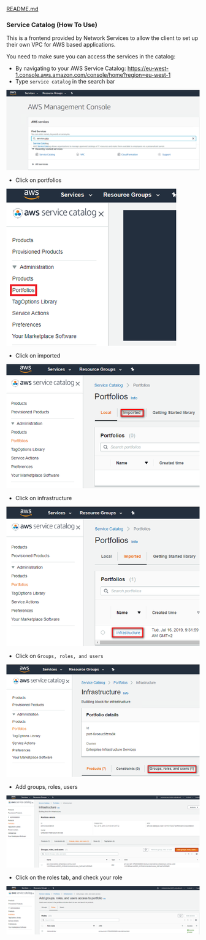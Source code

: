 <a href="./README.md">README.md</a>

### Service Catalog (How To Use)

This is a frontend provided by Network Services to allow the client to set up their own VPC for AWS based applications.

You need to make sure you can access the services in the catalog:
- By navigating to your AWS Service Catalog: https://eu-west-1.console.aws.amazon.com/console/home?region=eu-west-1
- Type `service catalog` in the search bar

![type in search bar](/images/2020-02-11_135058.png)
- Click on portfolios

![](/images/svcc2.png)

- Click on imported

![](/images/2020-02-11_135855.png)

- Click on infrastructure

![](/images/2020-02-11_140118.png)

- Click on `Groups, roles, and users`

![](/images/2020-02-11_140214.png)

- Add groups, roles, users

![](/images/2020-02-11_140351.png)

- Click on the roles tab, and check your role

![](/images/2020-02-11_140647.png)

